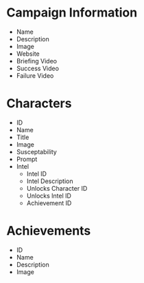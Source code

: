 # Campaign Information
- Name
- Description
- Image
- Website
- Briefing Video
- Success Video
- Failure Video

# Characters
- ID
- Name
- Title
- Image
- Susceptability
- Prompt
- Intel
    - Intel ID
    - Intel Description
    - Unlocks Character ID
    - Unlocks Intel ID
    - Achievement ID

# Achievements
- ID
- Name
- Description
- Image